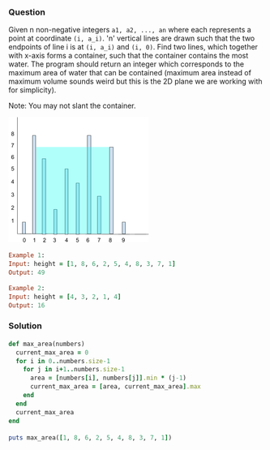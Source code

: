 ### Question

Given n non-negative integers `a1, a2, ..., an` where each represents a point at coordinate `(i, a_i)`. 'n' vertical lines are drawn such that the two endpoints of line i is at `(i, a_i)` and `(i, 0)`.
Find two lines, which together with x-axis forms a container, such that the container contains the most water.
The program should return an integer which corresponds to the maximum area of water that can be contained (maximum area instead of maximum volume sounds weird but this is the 2D plane we are working with for simplicity).

Note: You may not slant the container. 

![Figure-1](../assets/images/container-with-most-water-example-figure.png)

```ruby
Example 1:
Input: height = [1, 8, 6, 2, 5, 4, 8, 3, 7, 1]
Output: 49
```

```ruby
Example 2:
Input: height = [4, 3, 2, 1, 4]
Output: 16
```

### Solution

```ruby
def max_area(numbers)
  current_max_area = 0
  for i in 0..numbers.size-1
    for j in i+1..numbers.size-1
      area = [numbers[i], numbers[j]].min * (j-1)
      current_max_area = [area, current_max_area].max
    end
  end
  current_max_area
end

puts max_area([1, 8, 6, 2, 5, 4, 8, 3, 7, 1])
```